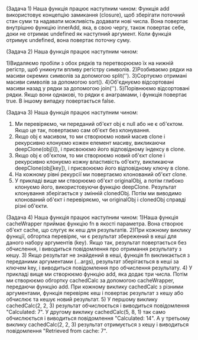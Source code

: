 (Задача 1)
Наша функція працює наступним чином:
Функція add використовує концепцію замикання (closure), щоб зберігати поточний стан суми та надавати можливість додавати нові числа. Вона повертає внутрішню функцію innerAdd, яка, в свою чергу, також повертає себе, доки не отримає undefined як наступний аргумент. Коли функція отримує undefined, вона повертає поточну суму.

(Задача 2)
Наша функція працює наступним чином:

1)Видаляємо пробіли з обох рядків та перетворюємо їх на нижній регістр, щоб уникнути впливу регістру символів.
2)Розбиваємо рядки на масиви окремих символів за допомогою split('').
3)Сортуємо отримані масиви символів за допомогою sort().
4)Об'єднуємо відсортовані масиви назад у рядки за допомогою join('').
5)Порівнюємо відсортовані рядки. Якщо вони однакові, то рядки є анаграмами, і функція повертає true. В іншому випадку повертається false.

(Задача 3)
Наша функція працює наступним чином:
1) Ми перевіряємо, чи переданий об'єкт obj є null або не є об'єктом. Якщо це так, повертаємо сам об'єкт без клонування.
2) Якщо obj є масивом, то ми створюємо новий масив clone і рекурсивно клонуємо кожен елемент масиву, викликаючи deepClone(obj[i]), і присвоюємо його відповідному індексу в clone.
3) Якщо obj є об'єктом, то ми створюємо новий об'єкт clone і рекурсивно клонуємо кожну властивість об'єкту, викликаючи deepClone(obj[key]), і присвоюємо його відповідному ключу в clone.
4) На кожному рівні рекурсії ми повертаємо клонований об'єкт clone.
5) У прикладі вище ми створюємо об'єкт originalObj, а потім глибоко клонуємо його, використовуючи функцію deepClone. Результат клонування зберігається у змінній clonedObj. Потім ми виводимо клонований об'єкт і перевіряємо, чи originalObj і clonedObj справді різні об'єкти.

(Задача 4)
Наша функція працює наступним чином:
1)Наша функція cacheWrapper приймає функцію fn в якості параметра. Вона створює об'єкт cache, що слугує як кеш для результатів.
2)При кожному виклику функції, обгортка перевіряє, чи є результат збережений в кеші для даного набору аргументів (key). Якщо так, результат повертається без обчислення, і виводиться повідомлення про отримання результату з кешу.
3) Якщо результат не знайдений в кеші, функція fn викликається з переданими аргументами (...args), результат зберігається в кеші за ключем key, і виводиться повідомлення про обчислення результату.
4) У прикладі вище ми створюємо функцію add, яка додає три числа. Потім ми створюємо обгортку cachedCalc за допомогою cacheWrapper, передаючи функцію add. При кожному виклику cachedCalc з різними аргументами, функція перевіряє кеш і повертає результат з кешу або обчислює та кешує новий результат.
5) У першому виклику cachedCalc(2, 2, 3) результат обчислюється і виводиться повідомлення "Calculated: 7". У другому виклику cachedCalc(5, 8, 1) так само обчислюється і виводиться повідомлення "Calculated: 14". А у третьому виклику cachedCalc(2, 2, 3) результат отримується з кешу і виводиться повідомлення "Retrieved from cache: 7".


